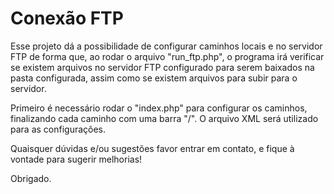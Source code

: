 # Conexão FTP

Esse projeto dá a possibilidade de configurar caminhos locais e no servidor FTP de forma que, ao rodar o arquivo "run_ftp.php", 
o programa irá verificar se existem arquivos no servidor FTP configurado para serem baixados na pasta configurada, assim como 
se existem arquivos para subir para o servidor.

Primeiro é necessário rodar o "index.php" para configurar os caminhos, finalizando cada caminho com uma barra "/".
O arquivo XML será utilizado para as configurações.

Quaisquer dúvidas e/ou sugestões favor entrar em contato, e fique à vontade para sugerir melhorias!

Obrigado.